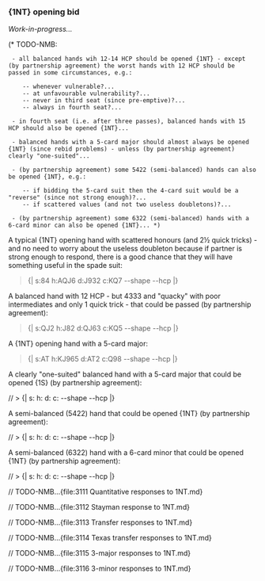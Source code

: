 ### <a name="1NT_opening_bid"> {1NT} opening bid

_Work-in-progress..._

(* TODO-NMB:

     - all balanced hands wih 12-14 HCP should be opened {1NT} - except (by partnership agreement) the worst hands with 12 HCP should be passed in some circumstances, e.g.:

        -- whenever vulnerable?...
        -- at unfavourable vulnerability?...
        -- never in third seat (since pre-emptive)?...
        -- always in fourth seat?...

     - in fourth seat (i.e. after three passes), balanced hands with 15 HCP should also be opened {1NT}...

     - balanced hands with a 5-card major should almost always be opened {1NT} (since rebid problems) - unless (by partnership agreement) clearly "one-suited"...

     - (by partnership agreement) some 5422 (semi-balanced) hands can also be opened {1NT}, e.g.:

        -- if bidding the 5-card suit then the 4-card suit would be a "reverse" (since not strong enough)?...
        -- if scattered values (and not two useless doubletons)?...

     - (by partnership agreement) some 6322 (semi-balanced) hands with a 6-card minor can also be opened {1NT}... *)

A typical {1NT} opening hand with scattered honours (and 2½ quick tricks) - and no need to worry about the useless doubleton because if partner is strong enough to respond, there is a good chance that they will have something useful in the spade suit:

> {| s:84 h:AQJ6 d:J932 c:KQ7 --shape --hcp |}

A balanced hand with 12 HCP - but 4333 and "quacky" with poor intermediates and only 1 quick trick - that could be passed (by partnership agreement):

> {| s:QJ2 h:J82 d:QJ63 c:KQ5 --shape --hcp |}

A {1NT} opening hand with a 5-card major:

> {| s:AT h:KJ965 d:AT2 c:Q98 --shape --hcp |}

A clearly "one-suited" balanced hand with a 5-card major that could be opened {1S} (by partnership agreement):

// > {| s: h: d: c: --shape --hcp |}

A semi-balanced (5422) hand that could be opened {1NT} (by partnership agreement):

// > {| s: h: d: c: --shape --hcp |}

A semi-balanced (6322) hand with a 6-card minor that could be opened {1NT} (by partnership agreement):

// > {| s: h: d: c: --shape --hcp |}



// TODO-NMB...{file:3111 Quantitative responses to 1NT.md}

// TODO-NMB...{file:3112 Stayman response to 1NT.md}

// TODO-NMB...{file:3113 Transfer responses to 1NT.md}

// TODO-NMB...{file:3114 Texas transfer responses to 1NT.md}

// TODO-NMB...{file:3115 3-major responses to 1NT.md}

// TODO-NMB...{file:3116 3-minor responses to 1NT.md}
